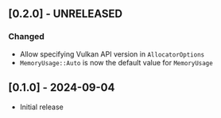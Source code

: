 ## [0.2.0] - UNRELEASED

### Changed
- Allow specifying Vulkan API version in `AllocatorOptions`
- `MemoryUsage::Auto` is now the default value for `MemoryUsage`

## [0.1.0] - 2024-09-04
- Initial release
